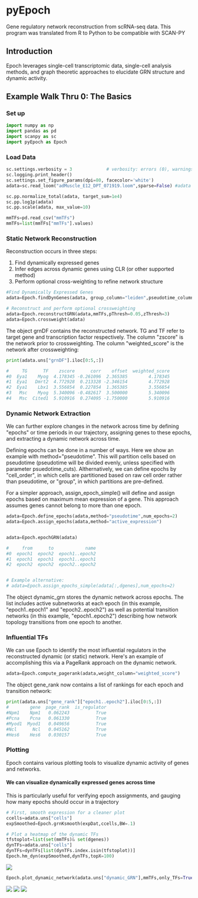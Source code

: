 # pyEpoch

Gene regulatory network reconstruction from scRNA-seq data. This program was translated from R to Python to be compatible with SCAN-PY


## Introduction
Epoch leverages single-cell transcriptomic data, single-cell analysis methods, and graph theoretic approaches to elucidate GRN structure and dynamic activity. 

## Example Walk Thru 0: The Basics

### Set up
```Python
import numpy as np
import pandas as pd
import scanpy as sc
import pyEpoch as Epoch

```
### Load Data

```Python
sc.settings.verbosity = 3             # verbosity: errors (0), warnings (1), info (2), hints (3)
sc.logging.print_header()
sc.settings.set_figure_params(dpi=80, facecolor='white')
adata=sc.read_loom("adMuscle_E12_DPT_071919.loom",sparse=False) #adata matrix cannot be sparse

sc.pp.normalize_total(adata, target_sum=1e4)
sc.pp.log1p(adata)
sc.pp.scale(adata, max_value=10)

mmTFs=pd.read_csv("mmTFs")
mmTFs=list(mmTFs["mmTFs"].values)
```
### Static Network Reconstruction
Reconstruction occurs in three steps: 

1. Find dynamically expressed genes
2. Infer edges across dynamic genes using CLR (or other supported method)
3. Perform optional cross-weighting to refine network structure
``` Python
#Find Dynamically Expressed Genes
adata=Epoch.findDynGenes(adata, group_column="leiden",pseudotime_column="dpt_pseudotime")

# Reconstruct and perform optional crossweighting
adata=Epoch.reconstructGRN(adata,mmTFs,pThresh=0.05,zThresh=3)
adata=Epoch.crossweight(adata)
```
The object grnDF contains the reconstructed network. TG and TF refer to target gene and transcription factor respectively. The column "zscore" is the network prior to crossweighting. The column "weighted_score" is the network after crossweighting:

```Python
print(adata.uns["grnDF"].iloc[0:5,:])

#     TG      TF    zscore      corr    offset  weighted_score
#0  Eya1    Myog  4.178345 -0.261096  2.365385        4.178345
#1  Eya1   Dmrt2  4.772928  0.213328 -2.346154        4.772928
#2  Eya1    Lbx1  3.556854  0.227854  1.365385        3.556854
#3   Msc    Myog  5.340096 -0.482617  3.500000        5.340096
#4   Msc  Cited1  5.910916  0.274095 -1.750000        5.910916
```

### Dynamic Network Extraction
We can further explore changes in the network across time by defining "epochs" or time periods in our trajectory, assigning genes to these epochs, and extracting a dynamic network across time.  

Defining epochs can be done in a number of ways. Here we show an example with method="pseudotime". This will partition cells based on pseudotime (pseudotime will be divided evenly, unless specified with parameter psuedotime_cuts). Althernatively, we can define epochs by "cell_order", in which cells are partitioned based on raw cell order rather than pseudotime, or "group", in which partitions are pre-defined.  

For a simpler approach, assign_epoch_simple() will define and assign epochs based on maximum mean expression of a gene. This approach assumes genes cannot belong to more than one epoch.

```Python
adata=Epoch.define_epochs(adata,method="pseudotime",num_epochs=2)
adata=Epoch.assign_epochs(adata,method="active_expression")


adata=Epoch.epochGRN(adata)

#     from      to            name
#0  epoch1  epoch2  epoch1..epoch2
#1  epoch1  epoch1  epoch1..epoch1
#2  epoch2  epoch2  epoch2..epoch2


# Example alternative:
# adata=Epoch.assign_epochs_simple(adata[:,dgenes],num_epochs=2)
```
  The object dynamic_grn stores the dynamic network across epochs. The list includes active subnetworks at each epoch (in this example, "epoch1..epoch1" and "epoch2..epoch2") as well as potential transition networks (in this example, "epoch1..epoch2") describing how network topology transitions from one epoch to another.


### Influential TFs
We can use Epoch to identify the most influential regulators in the reconstructed dynamic (or static) network. Here's an example of accomplishing this via a PageRank approach on the dynamic network. 

```Python
adata=Epoch.compute_pagerank(adata,weight_column="weighted_score")
```
The object gene_rank now contains a list of rankings for each epoch and transition network:

```Python
print(adata.uns["gene_rank"]["epoch1..epoch2"].iloc[0:5,:])
#        gene  page_rank  is_regulator
#Npm1    Npm1   0.062243          True
#Pcna    Pcna   0.061330          True
#Myod1  Myod1   0.049656          True
#Ncl      Ncl   0.045162          True
#Hes6    Hes6   0.030157          True
```
### Plotting
Epoch contains various plotting tools to visualize dynamic activity of genes and networks.


#### We can visualize dynamically expressed genes across time
This is particularly useful for verifying epoch assignments, and gauging how many epochs should occur in a trajectory
```Python
# First, smooth expression for a cleaner plot
ccells=adata.uns["cells"]
expSmoothed=Epoch.grnKsmooth(expDat,ccells,BW=.1)

# Plot a heatmap of the dynamic TFs
tfstoplot=list(set(mmTFs)& set(dgenes))
dynTFs=adata.uns["cells"]
dynTFs=dynTFs[list(dynTFs.index.isin(tfstoplot))]
Epoch.hm_dyn(expSmoothed,dynTFs,topX=100)
```
<img src="img/heatmap.png">

```Python
Epoch.plot_dynamic_network(adata.uns["dynamic_GRN"],mmTFs,only_TFs=True,order=["epoch1..epoch1","epoch1..epoch2","epoch2..epoch2"])
```

<img src="img/epoch_plot1.png">
<img src="img/epoch_plot2.png">
<img src="img/epoch_plot3.png">

